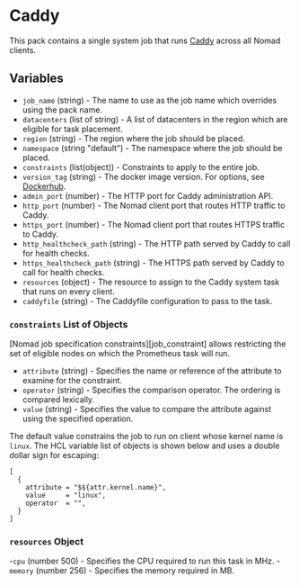 # Caddy

This pack contains a single system job that runs [Caddy](https://caddyserver.com/v2) across all Nomad clients.

## Variables

- `job_name` (string) - The name to use as the job name which overrides using the pack name.
- `datacenters` (list of string) - A list of datacenters in the region which are eligible for task placement.
- `region` (string) - The region where the job should be placed.
- `namespace` (string "default") - The namespace where the job should be placed.
- `constraints` (list(object)) - Constraints to apply to the entire job.
- `version_tag` (string) - The docker image version. For options, see [Dockerhub](https://hub.docker.com/_/caddy).
- `admin_port` (number) - The HTTP port for Caddy administration API.
- `http_port` (number) - The Nomad client port that routes HTTP traffic to Caddy.
- `https_port` (number) - The Nomad client port that routes HTTPS traffic to Caddy.
- `http_healthcheck_path` (string) - The HTTP path served by Caddy to call for health checks.
- `https_healthcheck_path` (string) - The HTTPS path served by Caddy to call for health checks.
- `resources` (object) - The resource to assign to the Caddy system task that runs on every client.
- `caddyfile` (string) - The Caddyfile configuration to pass to the task.

### `constraints` List of Objects

[Nomad job specification constraints][job_constraint] allows restricting the set of eligible nodes
on which the Prometheus task will run.

- `attribute` (string) - Specifies the name or reference of the attribute to examine for the
constraint.
- `operator` (string) - Specifies the comparison operator. The ordering is compared lexically.
- `value` (string) - Specifies the value to compare the attribute against using the specified
operation.

The default value constrains the job to run on client whose kernel name is `linux`. The HCL
variable list of objects is shown below and uses a double dollar sign for escaping:
```hcl
[
  {
    attribute = "$${attr.kernel.name}",
    value     = "linux",
    operator  = "",
  }
]
```

### `resources` Object

-`cpu` (number 500) - Specifies the CPU required to run this task in MHz.
-`memory` (number 256) - Specifies the memory required in MB.
